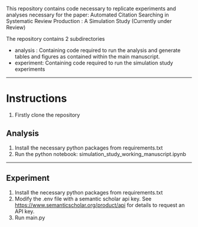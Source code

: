 This repository contains code necessary to replicate experiments and analyses necessary for the paper: Automated Citation Searching in Systematic Review Production : A Simulation Study (Currently under Review)

The repository contains 2 subdirectories 
* analysis : Containing code required to run the analysis and generate tables and figures as contained within the main manuscript.
* experiment: Containing code required to run the simulation study experiments

--- 

# Instructions 

1. Firstly clone the repository 

## Analysis
1. Install the necessary python packages from requirements.txt
2. Run the python notebook: simulation_study_working_manuscript.ipynb

---

## Experiment 
1. Install the necessary python packages from requirements.txt
2. Modify the .env file with a semantic scholar api key. See https://www.semanticscholar.org/product/api for details to request an API key. 
3. Run main.py
